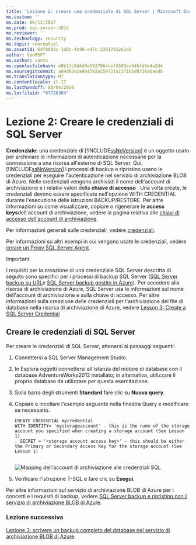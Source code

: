 ```yaml
---
title: 'Lezione 2: creare una credenziale di SQL Server | Microsoft Docs'
ms.custom: ''
ms.date: 06/13/2017
ms.prod: sql-server-2014
ms.reviewer: ''
ms.technology: security
ms.topic: conceptual
ms.assetid: 64f8805c-1ddc-4c96-a47c-22917d12e1ab
author: VanMSFT
ms.author: vanto
ms.openlocfilehash: e8b13c8d4d9e5937064cef5503ec64bfd6e4a2d4
ms.sourcegitcommit: ad4d92dce894592a259721a1571b1d8736abacdb
ms.translationtype: MT
ms.contentlocale: it-IT
ms.lasthandoff: 08/04/2020
ms.locfileid: "87726384"
---
```

# <a name="lesson-2-create-a-sql-server-credential"></a>Lezione 2: Creare le credenziali di SQL Server
  **Credenziale:** una credenziale di [!INCLUDE[ssNoVersion](../includes/ssnoversion-md.md)] è un oggetto usato per archiviare le informazioni di autenticazione necessarie per la connessione a una risorsa all'esterno di SQL Server.  Qui, [!INCLUDE[ssNoVersion](../includes/ssnoversion-md.md)] i processi di backup e ripristino usano le credenziali per eseguire l'autenticazione nel servizio di archiviazione BLOB di Azure. Nelle credenziali vengono archiviati il nome dell'account di archiviazione e i relativi valori della **chiave di accesso** . Una volta create, le credenziali devono essere specificate nell'opzione WITH CREDENTIAL durante l'esecuzione delle istruzioni BACKUP/RESTORE. Per altre informazioni su come visualizzare, copiare o rigenerare le **access keys**dell'account di archiviazione, vedere la pagina relativa alle [chiavi di accesso dell'account di archiviazione](https://msdn.microsoft.com/library/windowsazure/hh531566.aspx).  
  
 Per informazioni generali sulle credenziali, vedere [credenziali](../relational-databases/security/authentication-access/credentials-database-engine.md).  
  
 Per informazioni su altri esempi in cui vengono usate le credenziali, vedere [creare un Proxy SQL Server Agent](../ssms/agent/create-a-sql-server-agent-proxy.md).  
  
> [!IMPORTANT]  
>  I requisiti per la creazione di una credenziale SQL Server descritta di seguito sono specifici per i processi di backup SQL Server ([SQL Server backup su URL](../relational-databases/backup-restore/sql-server-backup-to-url.md)e [SQL Server backup gestito in Azure](../relational-databases/backup-restore/sql-server-managed-backup-to-microsoft-azure.md)). Per accedere alla risorsa di archiviazione di Azure, SQL Server usa le informazioni sul nome dell'account di archiviazione e sulla chiave di accesso.  Per altre informazioni sulla creazione delle credenziali per l'archiviazione dei file di database nella risorsa di archiviazione di Azure, vedere [Lesson 3: Create a SQL Server Credential](../relational-databases/lesson-2-create-a-sql-server-credential-using-a-shared-access-signature.md)  
  
## <a name="create-a-sql-server-credential"></a>Creare le credenziali di SQL Server  
 Per creare le credenziali di SQL Server, attenersi ai passaggi seguenti:  
  
1.  Connettersi a SQL Server Management Studio.  
  
2.  In Esplora oggetti connettersi all'istanza del motore di database con il database AdventureWorks2012 installato; in alternativa, utilizzare il proprio database da utilizzare per questa esercitazione.  
  
3.  Sulla barra degli strumenti **Standard** fare clic su **Nuova query**.  
  
4.  Copiare e incollare l'esempio seguente nella finestra Query e modificare se necessario.  
  
    ```  
    CREATE CREDENTIAL mycredential   
    WITH IDENTITY= 'mystorageaccount' - this is the name of the storage account you specified when creating a storage account (See Lesson 1)   
    , SECRET = '<storage account access key>' - this should be either the Primary or Secondary Access Key for the storage account (See Lesson 1)  
  
    ```  
  
     ![Mapping dell'account di archiviazione alle credenziali SQL](../../2014/tutorials/media/backuptocloud-storage-credential-mapping.gif "Mapping dell'account di archiviazione alle credenziali SQL")  
  
5.  Verificare l'istruzione T-SQL e fare clic su **Esegui**.  
  
 Per altre informazioni sul servizio di archiviazione BLOB di Azure per i concetti e i requisiti di backup, vedere [SQL Server backup e ripristino con il servizio di archiviazione BLOB di Azure](../relational-databases/backup-restore/sql-server-backup-and-restore-with-microsoft-azure-blob-storage-service.md).  
  
### <a name="next-lesson"></a>Lezione successiva  
 [Lezione 3: scrivere un backup completo del database nel servizio di archiviazione BLOB di Azure](../../2014/tutorials/lesson-3-write-a-full-database-backup-to-the-windows-azure-blob-storage-service.md).  
  
  
